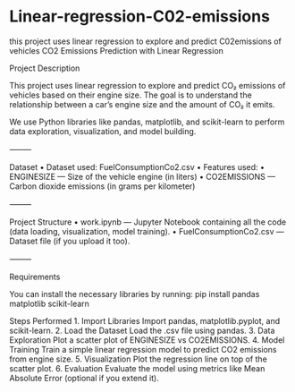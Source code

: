 # Linear-regression-C02-emissions
this project uses linear regression to explore and predict C02emissions of vehicles
CO2 Emissions Prediction with Linear Regression

Project Description

This project uses linear regression to explore and predict CO₂ emissions of vehicles based on their engine size.
The goal is to understand the relationship between a car’s engine size and the amount of CO₂ it emits.

We use Python libraries like pandas, matplotlib, and scikit-learn to perform data exploration, visualization, and model building.

⸻

Dataset
	•	Dataset used: FuelConsumptionCo2.csv
	•	Features used:
	•	ENGINESIZE — Size of the vehicle engine (in liters)
	•	CO2EMISSIONS — Carbon dioxide emissions (in grams per kilometer)

⸻

Project Structure
	•	work.ipynb — Jupyter Notebook containing all the code (data loading, visualization, model training).
	•	FuelConsumptionCo2.csv — Dataset file (if you upload it too).

⸻

Requirements

You can install the necessary libraries by running:
pip install pandas matplotlib scikit-learn

Steps Performed
	1.	Import Libraries
Import pandas, matplotlib.pyplot, and scikit-learn.
	2.	Load the Dataset
Load the .csv file using pandas.
	3.	Data Exploration
Plot a scatter plot of ENGINESIZE vs CO2EMISSIONS.
	4.	Model Training
Train a simple linear regression model to predict CO2 emissions from engine size.
	5.	Visualization
Plot the regression line on top of the scatter plot.
	6.	Evaluation
Evaluate the model using metrics like Mean Absolute Error (optional if you extend it).


